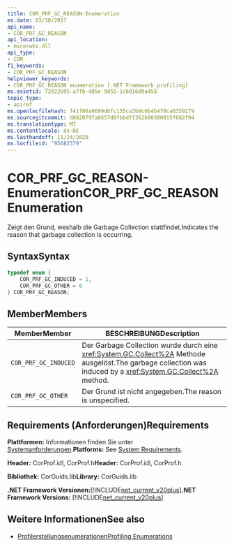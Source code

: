 ```yaml
---
title: COR_PRF_GC_REASON-Enumeration
ms.date: 03/30/2017
api_name:
- COR_PRF_GC_REASON
api_location:
- mscorwks.dll
api_type:
- COM
f1_keywords:
- COR_PRF_GC_REASON
helpviewer_keywords:
- COR_PRF_GC_REASON enumeration [.NET Framework profiling]
ms.assetid: 72822b95-a7fb-485e-9d55-1cb016d9a458
topic_type:
- apiref
ms.openlocfilehash: f41f00a9699d6fc135ca3b9c0b4b470ca0359279
ms.sourcegitcommit: d8020797a6657d0fbbdff362b80300815f682f94
ms.translationtype: MT
ms.contentlocale: de-DE
ms.lasthandoff: 11/24/2020
ms.locfileid: "95682379"
---
```

# <a name="cor_prf_gc_reason-enumeration"></a><span data-ttu-id="53164-102">COR_PRF_GC_REASON-Enumeration</span><span class="sxs-lookup"><span data-stu-id="53164-102">COR_PRF_GC_REASON Enumeration</span></span>

<span data-ttu-id="53164-103">Zeigt den Grund, weshalb die Garbage Collection stattfindet.</span><span class="sxs-lookup"><span data-stu-id="53164-103">Indicates the reason that garbage collection is occurring.</span></span>  
  
## <a name="syntax"></a><span data-ttu-id="53164-104">Syntax</span><span class="sxs-lookup"><span data-stu-id="53164-104">Syntax</span></span>  
  
```cpp  
typedef enum {  
    COR_PRF_GC_INDUCED = 1,  
    COR_PRF_GC_OTHER = 0  
} COR_PRF_GC_REASON;  
```  
  
## <a name="members"></a><span data-ttu-id="53164-105">Member</span><span class="sxs-lookup"><span data-stu-id="53164-105">Members</span></span>  
  
|<span data-ttu-id="53164-106">Member</span><span class="sxs-lookup"><span data-stu-id="53164-106">Member</span></span>|<span data-ttu-id="53164-107">BESCHREIBUNG</span><span class="sxs-lookup"><span data-stu-id="53164-107">Description</span></span>|  
|------------|-----------------|  
|`COR_PRF_GC_INDUCED`|<span data-ttu-id="53164-108">Der Garbage Collection wurde durch eine <xref:System.GC.Collect%2A> Methode ausgelöst.</span><span class="sxs-lookup"><span data-stu-id="53164-108">The garbage collection was induced by a <xref:System.GC.Collect%2A> method.</span></span>|  
|`COR_PRF_GC_OTHER`|<span data-ttu-id="53164-109">Der Grund ist nicht angegeben.</span><span class="sxs-lookup"><span data-stu-id="53164-109">The reason is unspecified.</span></span>|  
  
## <a name="requirements"></a><span data-ttu-id="53164-110">Requirements (Anforderungen)</span><span class="sxs-lookup"><span data-stu-id="53164-110">Requirements</span></span>  

 <span data-ttu-id="53164-111">**Plattformen:** Informationen finden Sie unter [Systemanforderungen](../../get-started/system-requirements.md).</span><span class="sxs-lookup"><span data-stu-id="53164-111">**Platforms:** See [System Requirements](../../get-started/system-requirements.md).</span></span>  
  
 <span data-ttu-id="53164-112">**Header:** CorProf.idl, CorProf.h</span><span class="sxs-lookup"><span data-stu-id="53164-112">**Header:** CorProf.idl, CorProf.h</span></span>  
  
 <span data-ttu-id="53164-113">**Bibliothek:** CorGuids.lib</span><span class="sxs-lookup"><span data-stu-id="53164-113">**Library:** CorGuids.lib</span></span>  
  
 <span data-ttu-id="53164-114">**.NET Framework Versionen:**[!INCLUDE[net_current_v20plus](../../../../includes/net-current-v20plus-md.md)]</span><span class="sxs-lookup"><span data-stu-id="53164-114">**.NET Framework Versions:** [!INCLUDE[net_current_v20plus](../../../../includes/net-current-v20plus-md.md)]</span></span>  
  
## <a name="see-also"></a><span data-ttu-id="53164-115">Weitere Informationen</span><span class="sxs-lookup"><span data-stu-id="53164-115">See also</span></span>

- [<span data-ttu-id="53164-116">Profilerstellungsenumerationen</span><span class="sxs-lookup"><span data-stu-id="53164-116">Profiling Enumerations</span></span>](profiling-enumerations.md)

